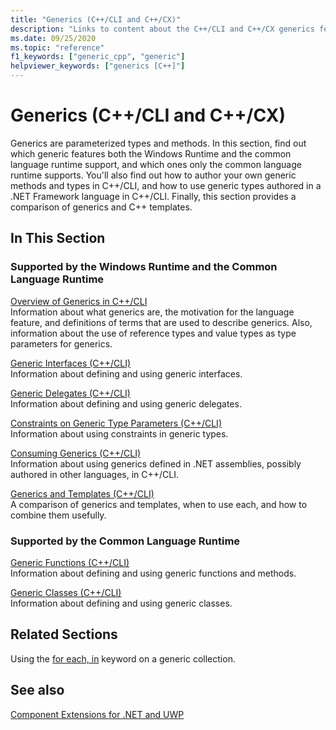 ```yaml
---
title: "Generics (C++/CLI and C++/CX)"
description: "Links to content about the C++/CLI and C++/CX generics features, types, and methods."
ms.date: 09/25/2020
ms.topic: "reference"
f1_keywords: ["generic_cpp", "generic"]
helpviewer_keywords: ["generics [C++]"]
---
```

# Generics (C++/CLI and C++/CX)

Generics are parameterized types and methods. In this section, find out which generic features both the Windows Runtime and the common language runtime support, and which ones only the common language runtime supports. You'll also find out how to author your own generic methods and types in C++/CLI, and how to use generic types authored in a .NET Framework language in C++/CLI. Finally, this section provides a comparison of generics and C++ templates.

## In This Section

### Supported by the Windows Runtime and the Common Language Runtime

[Overview of Generics in C++/CLI](overview-of-generics-in-visual-cpp.md)<br/>
Information about what generics are, the motivation for the language feature, and definitions of terms that are used to describe generics. Also, information about the use of reference types and value types as type parameters for generics.

[Generic Interfaces (C++/CLI)](generic-interfaces-visual-cpp.md)<br/>
Information about defining and using generic interfaces.

[Generic Delegates (C++/CLI)](generic-delegates-visual-cpp.md)<br/>
Information about defining and using generic delegates.

[Constraints on Generic Type Parameters (C++/CLI)](constraints-on-generic-type-parameters-cpp-cli.md)<br/>
Information about using constraints in generic types.

[Consuming Generics (C++/CLI)](consuming-generics-cpp-cli.md)<br/>
Information about using generics defined in .NET assemblies, possibly authored in other languages, in C++/CLI.

[Generics and Templates (C++/CLI)](generics-and-templates-visual-cpp.md)<br/>
A comparison of generics and templates, when to use each, and how to combine them usefully.

### Supported by the Common Language Runtime

[Generic Functions (C++/CLI)](generic-functions-cpp-cli.md)<br/>
Information about defining and using generic functions and methods.

[Generic Classes (C++/CLI)](generic-classes-cpp-cli.md)<br/>
Information about defining and using generic classes.

## Related Sections

Using the [for each, in](../dotnet/for-each-in.md) keyword on a generic collection.

## See also

[Component Extensions for .NET and UWP](component-extensions-for-runtime-platforms.md)
